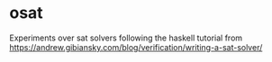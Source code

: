 # osat

Experiments over sat solvers following the haskell tutorial from https://andrew.gibiansky.com/blog/verification/writing-a-sat-solver/